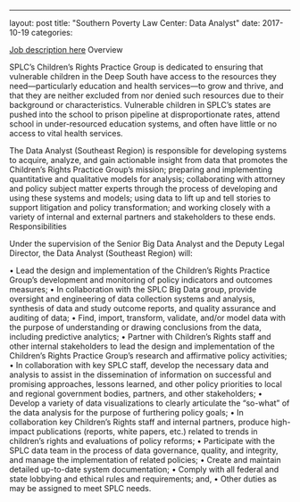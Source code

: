 ---
layout: post
title:  "Southern Poverty Law Center: Data Analyst"
date: 2017-10-19
categories: 

[Job description here](https://careers-splcenter.icims.com/jobs/1174/data-analyst---children%27s-rights/job?mobile=false&width=1044&height=500&bga=true&needsRedirect=false&jan1offset=-360&jun1offset=-300)
Overview

SPLC’s Children’s Rights Practice Group is dedicated to ensuring that vulnerable children in the Deep South have access to the resources they need—particularly education and health services—to grow and thrive, and that they are neither excluded from nor denied such resources due to their background or characteristics. Vulnerable children in SPLC’s states are pushed into the school to prison pipeline at disproportionate rates, attend school in under-resourced education systems, and often have little or no access to vital health services.
 
The Data Analyst (Southeast Region) is responsible for developing systems to acquire, analyze, and gain actionable insight from data that promotes the Children’s Rights Practice Group’s mission; preparing and implementing quantitative and qualitative models for analysis; collaborating with attorney and policy subject matter experts through the process of developing and using these systems and models; using data to lift up and tell stories to support litigation and policy transformation; and working closely with a variety of internal and external partners and stakeholders to these ends.
Responsibilities

Under the supervision of the Senior Big Data Analyst and the Deputy Legal Director, the Data Analyst (Southeast Region) will:

• Lead the design and implementation of the Children’s Rights Practice Group’s development and monitoring of policy indicators and outcomes measures; 
• In collaboration with the SPLC Big Data group, provide oversight and engineering of data collection systems and analysis, synthesis of data and study outcome reports, and quality assurance and auditing of data;
• Find, import, transform, validate, and/or model data with the purpose of understanding or drawing conclusions from the data, including predictive analytics;
• Partner with Children’s Rights staff and other internal stakeholders to lead the design and implementation of the Children’s Rights Practice Group’s research and affirmative policy activities;
• In collaboration with key SPLC staff, develop the necessary data and analysis to assist in the dissemination of information on successful and promising approaches, lessons learned, and other policy priorities to local and regional government bodies, partners, and other stakeholders;
• Develop a variety of data visualizations to clearly articulate the “so-what” of the data analysis for the purpose of furthering policy goals;
• In collaboration key Children’s Rights staff and internal partners, produce high-impact publications (reports, white papers, etc.) related to trends in children’s rights and evaluations of policy reforms;
• Participate with the SPLC data team in the process of data governance, quality, and integrity, and manage the implementation of related policies;
• Create and maintain detailed up-to-date system documentation;
• Comply with all federal and state lobbying and ethical rules and requirements; and,
• Other duties as may be assigned to meet SPLC needs.

